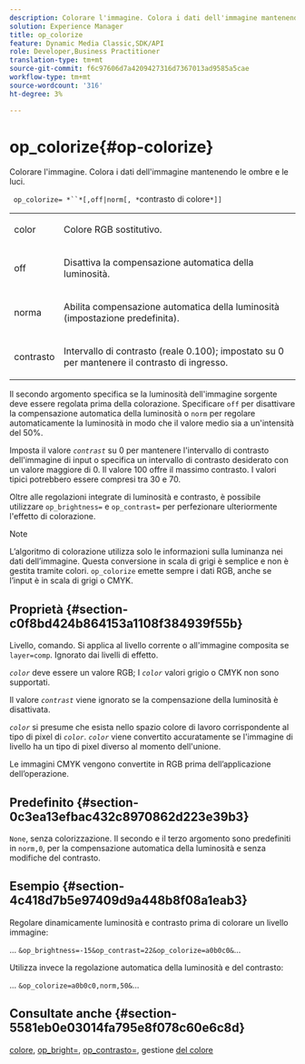 ```yaml
---
description: Colorare l'immagine. Colora i dati dell'immagine mantenendo le ombre e le luci.
solution: Experience Manager
title: op_colorize
feature: Dynamic Media Classic,SDK/API
role: Developer,Business Practitioner
translation-type: tm+mt
source-git-commit: f6c97606d7a4209427316d7367013ad9585a5cae
workflow-type: tm+mt
source-wordcount: '316'
ht-degree: 3%

---
```



# op_colorize{#op-colorize}

Colorare l&#39;immagine. Colora i dati dell&#39;immagine mantenendo le ombre e le luci.

` op_colorize= *``*[,off|norm[, *`contrasto di colore`*]]`

<table id="simpletable_768D6CDF3F734E7F89DC7AB2EAAC0C77"> 
 <tr class="strow"> 
  <td class="stentry"> <p> <span class="varname"> color </span> </p> </td> 
  <td class="stentry"> <p>Colore RGB sostitutivo. </p> </td> 
 </tr> 
 <tr class="strow"> 
  <td class="stentry"> <p> <span class="codeph"> off  </span> </p> </td> 
  <td class="stentry"> <p>Disattiva la compensazione automatica della luminosità. </p> </td> 
 </tr> 
 <tr class="strow"> 
  <td class="stentry"> <p> <span class="codeph"> norma  </span> </p> </td> 
  <td class="stentry"> <p>Abilita compensazione automatica della luminosità (impostazione predefinita). </p> </td> 
 </tr> 
 <tr class="strow"> 
  <td class="stentry"> <p> <span class="varname"> contrasto  </span> </p> </td> 
  <td class="stentry"> <p>Intervallo di contrasto (reale 0.100); impostato su 0 per mantenere il contrasto di ingresso. </p> </td> 
 </tr> 
</table>

Il secondo argomento specifica se la luminosità dell&#39;immagine sorgente deve essere regolata prima della colorazione. Specificare `off` per disattivare la compensazione automatica della luminosità o `norm` per regolare automaticamente la luminosità in modo che il valore medio sia a un&#39;intensità del 50%.

Imposta il valore *`contrast`* su 0 per mantenere l&#39;intervallo di contrasto dell&#39;immagine di input o specifica un intervallo di contrasto desiderato con un valore maggiore di 0. Il valore 100 offre il massimo contrasto. I valori tipici potrebbero essere compresi tra 30 e 70.

Oltre alle regolazioni integrate di luminosità e contrasto, è possibile utilizzare `op_brightness=` e `op_contrast=` per perfezionare ulteriormente l&#39;effetto di colorazione.

>[!NOTE]
>
>L’algoritmo di colorazione utilizza solo le informazioni sulla luminanza nei dati dell’immagine. Questa conversione in scala di grigi è semplice e non è gestita tramite colori. `op_colorize` emette sempre i dati RGB, anche se l’input è in scala di grigi o CMYK.

## Proprietà {#section-c0f8bd424b864153a1108f384939f55b}

Livello, comando. Si applica al livello corrente o all&#39;immagine composita se `layer=comp`. Ignorato dai livelli di effetto.

*`color`* deve essere un valore RGB; I  *`color`* valori grigio o CMYK non sono supportati.

Il valore *`contrast`* viene ignorato se la compensazione della luminosità è disattivata.

*`color`* si presume che esista nello spazio colore di lavoro corrispondente al tipo di pixel di  *`color`*. *`color`* viene convertito accuratamente se l&#39;immagine di livello ha un tipo di pixel diverso al momento dell&#39;unione.

Le immagini CMYK vengono convertite in RGB prima dell’applicazione dell’operazione.

## Predefinito {#section-0c3ea13efbac432c8970862d223e39b3}

`None`, senza colorizzazione. Il secondo e il terzo argomento sono predefiniti in `norm,0`, per la compensazione automatica della luminosità e senza modifiche del contrasto.

## Esempio {#section-4c418d7b5e97409d9a448b8f08a1eab3}

Regolare dinamicamente luminosità e contrasto prima di colorare un livello immagine:

... `&op_brightness=-15&op_contrast=22&op_colorize=a0b0c0&`...

Utilizza invece la regolazione automatica della luminosità e del contrasto:

... `&op_colorize=a0b0c0,norm,50&`...

## Consultate anche {#section-5581eb0e03014fa795e8f078c60e6c8d}

[colore](/help/aem-is-ir-api/is-api/http-ref/image-serving-api-ref/c-http-protocol-reference/c-data-types/r-is-http-color.md),  [op_bright=](../../../../../is-api/http-ref/image-serving-api-ref/c-http-protocol-reference/c-command-reference/r-op-brightness.md#reference-edf79dc41ae5411c80bec3ee3731c58a),  [op_contrasto=](../../../../../is-api/http-ref/image-serving-api-ref/c-http-protocol-reference/c-command-reference/r-op-contrast.md#reference-b26dfa9869fd43bebea0fbb8e9fe743d), gestione  [del colore](../../../../../is-api/http-ref/image-serving-api-ref/c-http-protocol-reference/c-syntax-and-features/r-color-management.md#reference-c7e4a72d589145189f7e4bcb6b4544d7)
